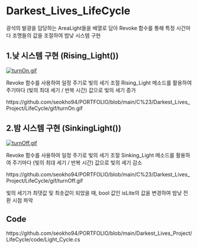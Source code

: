 <div align = left>
  <h1>Darkest_Lives_LifeCycle</h1>
  
  <p>광석의 발광을 담당하는 AreaLight들을 배열로 담아 Revoke 함수를 통해 특정 시간마다  조명들의 값을 조절하여 밤낮 시스템 구현</p>
  
  <h2>1.낮 시스템 구현 (Rising_Light())</h2>
  <div>
    <a href="[https://github.com/seokho94/PORTFOLIO/blob/main/C%23/Darkest_Lives_Project/LifeCycle/gif/turnOn.gif](https://github.com/seokho94/PORTFOLIO/blob/main/C%23/Darkest_Lives_Project/LifeCycle/gif/turnOn.gif)"><img src = "[https://github.com/seokho94/PORTFOLIO/blob/main/Darkest_Lives_Project/LifeCycle/gif/turnOn.gif](https://github.com/seokho94/PORTFOLIO/blob/main/C%23/Darkest_Lives_Project/LifeCycle/gif/turnOn.gif)" alt="turnOn.gif"></a>
  </div>
  
  <p>Revoke 함수를 사용하여 일정 주기로 빛의 세기 조절  Rising_Light 메소드를 활용하여 주기마다 (빛의 최대 세기 / 반복 시간) 값으로 빛의 세기 증가</p>  <p>https://github.com/seokho94/PORTFOLIO/blob/main/C%23/Darkest_Lives_Project/LifeCycle/gif/turnOn.gif</p>
  <h2>2.밤 시스템 구현 (SinkingLight())</h2>
  <div>
    <a href="[https://github.com/seokho94/PORTFOLIO/blob/main/Darkest_Lives_Project/LifeCycle/gif/turnOff.gif](https://github.com/seokho94/PORTFOLIO/blob/main/C%23/Darkest_Lives_Project/LifeCycle/gif/turnOff.gif"><img src = "[https://github.com/seokho94/PORTFOLIO/blob/main/Darkest_Lives_Project/LifeCycle/gif/turnOff.gif](https://github.com/seokho94/PORTFOLIO/blob/main/C%23/Darkest_Lives_Project/LifeCycle/gif/turnOff.gif)" alt="turnOff.gif"></a>
  </div>
  
  <p>Revoke 함수를 사용하여 일정 주기로 빛의 세기 조절  Sinking_Light 메소드를 활용하여 주기마다 (빛의 최대 세기 / 반복 시간) 값으로 빛의 세기 감소</p>  <p>https://github.com/seokho94/PORTFOLIO/blob/main/C%23/Darkest_Lives_Project/LifeCycle/gif/turnOff.gif</p>  
  
  <p>빛의 세기가 최댓값 및 최솟값이 되었을 때, bool 값인 isLite의 값을 변경하여 밤낮 전환 시점 파악</p>
  
  <h2>Code</h2>
    https://github.com/seokho94/PORTFOLIO/blob/main/Darkest_Lives_Project/LifeCycle/code/Light_Cycle.cs
    
</div>
